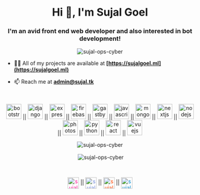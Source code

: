 <h1 align="center">Hi 👋, I'm Sujal Goel</h1>
<h3 align="center">I'm an avid front end web developer and also interested in bot development!</h3>

<p align="center"> <img src="https://komarev.com/ghpvc/?username=sujal-ops-cyber" alt="sujal-ops-cyber" /> </p>

- 👨‍💻 All of my projects are available at **[https://sujalgoel.ml](https://sujalgoel.ml)**

- 📫 Reach me at **admin@sujal.tk**
<br>
<p align="center"><img src="https://devicons.github.io/devicon/devicon.git/icons/bootstrap/bootstrap-plain.svg" alt="bootstrap" width="40" height="40"/> || <img src="https://devicons.github.io/devicon/devicon.git/icons/django/django-original.svg" alt="django" width="40" height="40"/> || <img src="https://devicons.github.io/devicon/devicon.git/icons/express/express-original-wordmark.svg" alt="express" width="40" height="40"/> || <img src="https://www.vectorlogo.zone/logos/firebase/firebase-icon.svg" alt="firebase" width="40" height="40"/> || <img src="https://www.vectorlogo.zone/logos/gatsbyjs/gatsbyjs-icon.svg" alt="gastby" width="40" height="40"/> || <img src="https://devicons.github.io/devicon/devicon.git/icons/javascript/javascript-original.svg" alt="javascript" width="40" height="40"/> || <img src="https://devicons.github.io/devicon/devicon.git/icons/mongodb/mongodb-original-wordmark.svg" alt="mongodb" width="40" height="40"/> || <img src="https://cdn.worldvectorlogo.com/logos/nextjs-3.svg" alt="nextjs" width="40" height="40"/> || <img src="https://devicons.github.io/devicon/devicon.git/icons/nodejs/nodejs-original-wordmark.svg" alt="nodejs" width="40" height="40"/> || <img src="https://devicons.github.io/devicon/devicon.git/icons/photoshop/photoshop-plain.svg" alt="photoshop" width="40" height="40"/> || <img src="https://devicons.github.io/devicon/devicon.git/icons/python/python-original.svg" alt="python" width="40" height="40"/> || <img src="https://devicons.github.io/devicon/devicon.git/icons/react/react-original-wordmark.svg" alt="react" width="40" height="40"/> || <img src="https://devicons.github.io/devicon/devicon.git/icons/vuejs/vuejs-original-wordmark.svg" alt="vuejs" width="40" height="40"/></p>

<p align="center"><img align="center" src="https://github-readme-stats.vercel.app/api/top-langs/?username=sujal-ops-cyber&layout=compact&hide=html" alt="sujal-ops-cyber" /></p>

<p align="center">&nbsp;<img align="center" src="https://github-readme-stats.vercel.app/api?username=sujal-ops-cyber&show_icons=true" alt="sujal-ops-cyber" /></p><br>

<p align="center">
<a href="https://instagram.com/sujal_ops_cyber" target="_blank" style="color: #FF1493"><img align="center" src="https://cdn.jsdelivr.net/npm/simple-icons@3.0.1/icons/instagram.svg" alt="sujal_ops_cyber" height="30" width="30" /></a> ||
<a href="https://discord.com/users/581752425858203659" target="_blank" style="color: #738ADB"><img align="center" src="https://cdn.jsdelivr.net/npm/simple-icons@3.0.1/icons/discord.svg" alt="sujal_ops_cyber" height="30" width="30" /></a> ||
<a href="https://reddit.com/u/sujal-ops-cyber" target="_blank" style="color: orangered"><img align="center" src="https://cdn.jsdelivr.net/npm/simple-icons@3.0.1/icons/reddit.svg" alt="sujal_ops_cyber" height="30" width="30" /></a> || 
<a href="https://t.me/sujalopscyber" target="_blank" style="color: #0088cc"><img align="center" src="https://cdn.jsdelivr.net/npm/simple-icons@3.0.1/icons/telegram.svg" alt="sujal_ops_cyber" height="30" width="30" /></a>
</p>
